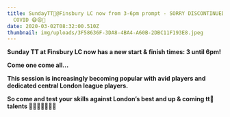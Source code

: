 ```yaml
---
title: SundayTT🏓@Finsbury LC now from 3-6pm prompt - SORRY DISCONTINUED DUE TO
  COVID 😷😫🏓
date: 2020-03-02T08:32:00.510Z
thumbnail: img/uploads/3F58636F-3DA8-4BA4-A60B-2DBC11F193E8.jpeg
---
```

**Sunday TT at Finsbury LC now has a new start & finish times: 3 until  6pm!**

**Come one come all...** 

**This session is increasingly becoming popular with avid players and dedicated central London league players.** 

**So come and test your skills against London’s best and up & coming tt🏓 talents 💪🏾🥰👏🏾👍🏽**
